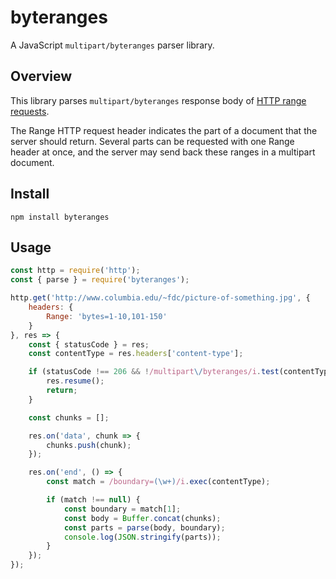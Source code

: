 # byteranges

A JavaScript `multipart/byteranges` parser library.

## Overview

This library parses `multipart/byteranges` response body of [HTTP range requests](https://developer.mozilla.org/en-US/docs/Web/HTTP/Range_requests).

The Range HTTP request header indicates the part of a document that the server should return. Several parts can be requested with one Range header at once, and the server may send back these ranges in a multipart document.

## Install

```
npm install byteranges
```

## Usage

```js
const http = require('http');
const { parse } = require('byteranges');

http.get('http://www.columbia.edu/~fdc/picture-of-something.jpg', {
    headers: {
        Range: 'bytes=1-10,101-150'
    }
}, res => {
    const { statusCode } = res;
    const contentType = res.headers['content-type'];

    if (statusCode !== 206 && !/multipart\/byteranges/i.test(contentType)) {
        res.resume();
        return;
    }

    const chunks = [];

    res.on('data', chunk => {
        chunks.push(chunk);
    });

    res.on('end', () => {
        const match = /boundary=(\w+)/i.exec(contentType);

        if (match !== null) {
            const boundary = match[1];
            const body = Buffer.concat(chunks);
            const parts = parse(body, boundary);
            console.log(JSON.stringify(parts));
        }
    });
});
```